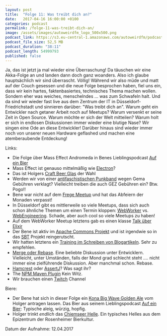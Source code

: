 ```yaml
---
layout: post
title:  "Folge 11: Was treibt dich an?"
date:   2017-04-16 16:00:00 +0100
categories: podcast
permalink: /folge-11-was-treibt-dich-an/
image: /assets/images/autoweirdfm_logo_500x500.png
podcast_link: https://s3.eu-central-1.amazonaws.com/autoweirdfm/podcasts/folge-11_der-antrieb.mp3
podcast_file_size: 52,5 MB
podcast_duration: "38:11"
podcast_length: 54999793
published: false
---
```


Ja, das ist jetzt ja mal wieder eine Überraschung! Da täuschen wir eine Akka-Folge an und landen dann doch ganz woanders. Also ich glaube hauptsächlich wir sind überrascht. Völlig!
Während wir also müde und matt auf der Couch gesessen und die neue Folge besprochen haben, fiel uns ein, dass wir kein hartes, faktenbasiertes, technisches Thema machen wollen. Sondern eher was weiches, menschelndes ... was zum Schwafeln halt. Und da sind wir wieder fast live aus dem Zentrum der IT in Düsseldorf-Friedrichstadt und sinnieren darüber: "Was treibt dich an". Warum geht ein Entwickler nach getaner Arbeit noch auf Meetups? Warum versenkt er seine Zeit in Open Source. Warum möchte er sich der Welt mitteilen? Warum holt er sich in endlosen Diskussionen immer wieder eine blutige Nase? Wir singen eine Ode an diese Entwickler!
Darüber hinaus sind wieder immer noch von unserer neuen Hardware geflashed und machen eine atemberaubende Entdeckung!

Links:

- Die Folge über Mass Effect Andromeda in Benes Lieblingspodcast [Auf ein Bier](https://soundcloud.com/andre-peschke/runde-104-mass-effect-andromeda-verschwendete-lebenszeit)
- Mass Effect ist genauso mittelmäßig wie [Electron](https://josephg.com/blog/electron-is-flash-for-the-desktop/)?
- Das ist Holgers [Craft Beer Glas](https://www.craftbeer.de/shop/glaeser-und-zubehoer/rastal-teku-3-0-craftbeerglas/) der Wahl
- Werden wir von einer [antifaschistischen Punkband](https://www.youtube.com/watch?v=JBfzY9n_3A8) wegen Gema Gebühren verklagt? Vielleicht treiben die auch GEZ Gebühren ein? Btw. Pogo!!
- Bene war nicht auf dem [Frege Meetup](http://rheinjug.de/knowledge/vortr-mainmenu-28/277-naechster-vortrag-frege-konsequent-funktionale-programmierung-fuer-die-jvm-dierk-koenig) und hat das Abfeiern der Monaden verpasst!
- In Düsseldorf gibt es mittlerweile so viele Meetups, dass sich auch schon ähnliche Themen um einen Termin kloppen: [WebWorker](https://www.meetup.com/de-DE/Webworker-NRW/) vs. [WebEngineering](https://www.meetup.com/de-DE/Web-Engineering-Duesseldorf/). Schade, aber auch cool so viele Meetups zu haben!
- Auf dem WebWorker Meetup letztens gab es einen klasse [Talk über Elixir](https://docs.google.com/presentation/d/1_kJX6bGN2CKCHj6UMicEXxQGF5qyCwTZZwVi4AmNGKY)
- Der Bene ist aktiv im [Apache Commons Projekt](https://commons.apache.org/proper/commons-lang/) und ist irgendwie so in das [SBT](https://github.com/sbt/sbt-header) Projekt reingerutscht.
- Wir hatten letztens ein [Training im Schreiben von Blogartikeln](http://www.schreibkonzepte.de/coaching/index.php). Sehr zu empfehlen.
- [Merge oder Rebase](https://www.atlassian.com/git/tutorials/merging-vs-rebasing). Eine beliebte Diskussion unter Entwicklern. Vielleicht, unter Umständen, falls der Mond grad schlecht steht .... nicht immer eine zielführende Diskussion. Aber manchmal schon. Rebase.
- [Hamcrest](http://hamcrest.org/) oder [AssertJ](http://joel-costigliola.github.io/assertj/)? Was sagt ihr?
- The [NPM Maven Plugin](https://blogs.mulesoft.com/dev/mule-dev/introducing-the-npm-maven-plugin/) Kein Witz.
- Wir brauchen einen [Twitch](https://www.twitch.tv/) Channel

Biere:

- Der Bene hat sich in dieser Folge ein [Kona Big Wave Golden Ale](https://untappd.com/b/kona-brewing-company-big-wave-golden-ale/9657) vom Holger antragen lassen. Das Bier aus seinem Lieblingspodcast [Auf ein Bier](https://www.gamespodcast.de/): Typische aleig, würzig, hopfig.
- Holger trinkt _endlich_ das [Chiemseer Helle](https://untappd.com/b/auerbrau-rosenheimer-spezialitatenbrauerei-chiemseer-hell/72326). Ein typisches Helles aus dem Epizentrum der Rosenheimer Bierkultur.

Datum der Aufnahme: 12.04.2017
